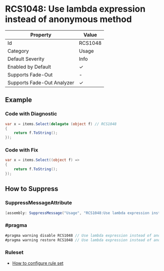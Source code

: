 # RCS1048: Use lambda expression instead of anonymous method

| Property                    | Value    |
| --------------------------- | -------- |
| Id                          | RCS1048  |
| Category                    | Usage    |
| Default Severity            | Info     |
| Enabled by Default          | &#x2713; |
| Supports Fade\-Out          | \-       |
| Supports Fade\-Out Analyzer | &#x2713; |

## Example

### Code with Diagnostic

```csharp
var x = items.Select(delegate (object f) // RCS1048
{
    return f.ToString();
});
```

### Code with Fix

```csharp
var x = items.Select((object f) =>
{
    return f.ToString();
});
```

## How to Suppress

### SuppressMessageAttribute

```csharp
[assembly: SuppressMessage("Usage", "RCS1048:Use lambda expression instead of anonymous method.", Justification = "<Pending>")]
```

### \#pragma

```csharp
#pragma warning disable RCS1048 // Use lambda expression instead of anonymous method.
#pragma warning restore RCS1048 // Use lambda expression instead of anonymous method.
```

### Ruleset

* [How to configure rule set](../HowToConfigureAnalyzers.md)
